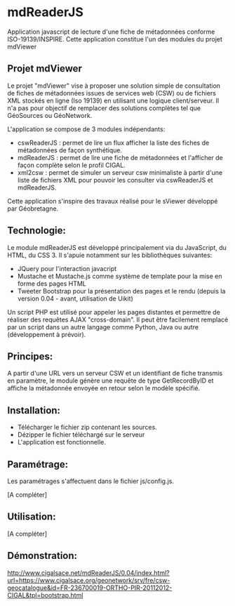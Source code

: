 # mdReaderJS

Application javascript de lecture d'une fiche de métadonnées conforme ISO-19139/INSPIRE.
Cette application constitue l'un des modules du projet mdViewer

## Projet mdViewer

Le projet "mdViewer" vise à proposer une solution simple de consultation de fiches de métadonnées issues de services web (CSW) ou de fichiers XML stockés en ligne (Iso 19139) en utilisant une logique client/serveur.
Il n'a pas pour objectif de remplacer des solutions complètes tel que GéoSources ou GéoNetwork.

L'application se compose de 3 modules indépendants:

  - cswReaderJS : permet de lire un flux afficher la liste des fiches de métadonnées de façon synthétique.
  - mdReaderJS : permet de lire une fiche de métadonnées et l'afficher de façon complète selon le profil CIGAL.
  - xml2csw : permet de simuler un serveur csw minimaliste à partir d'une liste de fichiers XML pour pouvoir les consulter via cswReaderJS et mdReaderJS.

Cette application s'inspire des travaux réalisé pour le sViewer développé par Géobretagne.

## Technologie:

Le module mdReaderJS est développé principalement via du JavaScript, du HTML, du CSS 3. Il s'apuie notamment sur les bibliothèques suivantes:

- JQuery pour l'interaction javacript
- Mustache et Mustache.js comme système de template pour la mise en forme des pages HTML
- Tweeter Bootstrap pour la présentation des pages et le rendu (depuis la version 0.04 - avant, utilisation de Uikit)

Un script PHP est utilisé pour appeler les pages distantes et permettre de réaliser des requêtes AJAX "cross-domain".
Il peut être facilement remplacé par un script dans un autre langage comme Python, Java ou autre (développement à prévoir).

## Principes:

A partir d'une URL vers un serveur CSW et un identifiant de fiche transmis en paramètre, le module génère une requête de type GetRecordByID et affiche la métadonnée envoyée en retour selon le modèle spécifié.

## Installation:

  - Télécharger le fichier zip contenant les sources.
  - Dézipper le fichier téléchargé sur le serveur
  - L'application est fonctionnelle.

## Paramétrage:

Les paramétrages s'affectuent dans le fichier js/config.js.

[A compléter]

## Utilisation:

[A compléter]

## Démonstration:

http://www.cigalsace.net/mdReaderJS/0.04/index.html?url=https://www.cigalsace.org/geonetwork/srv/fre/csw-geocatalogue&id=FR-236700019-ORTHO-PIR-20112012-CIGAL&tpl=bootstrap.html
